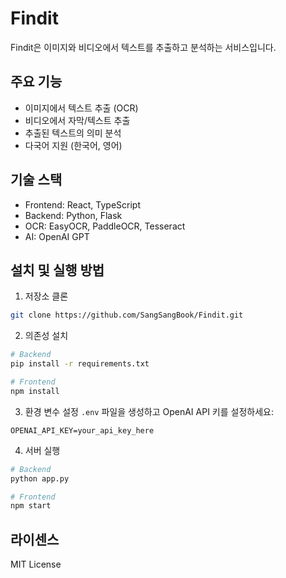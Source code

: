 # Findit

Findit은 이미지와 비디오에서 텍스트를 추출하고 분석하는 서비스입니다.

## 주요 기능

- 이미지에서 텍스트 추출 (OCR)
- 비디오에서 자막/텍스트 추출
- 추출된 텍스트의 의미 분석
- 다국어 지원 (한국어, 영어)

## 기술 스택

- Frontend: React, TypeScript
- Backend: Python, Flask
- OCR: EasyOCR, PaddleOCR, Tesseract
- AI: OpenAI GPT

## 설치 및 실행 방법

1. 저장소 클론
```bash
git clone https://github.com/SangSangBook/Findit.git
```

2. 의존성 설치
```bash
# Backend
pip install -r requirements.txt

# Frontend
npm install
```

3. 환경 변수 설정
`.env` 파일을 생성하고 OpenAI API 키를 설정하세요:
```
OPENAI_API_KEY=your_api_key_here
```

4. 서버 실행
```bash
# Backend
python app.py

# Frontend
npm start
```

## 라이센스

MIT License

